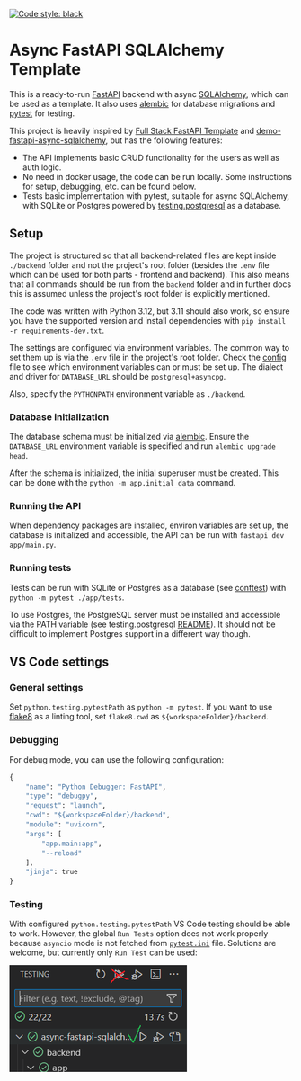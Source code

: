 [![Code style: black](https://img.shields.io/badge/code%20style-black-000000.svg)](https://github.com/psf/black)

# Async FastAPI SQLAlchemy Template

This is a ready-to-run [FastAPI](https://fastapi.tiangolo.com/) backend with async
[SQLAlchemy](https://www.sqlalchemy.org/), which can be used as a template. It also uses
[alembic](https://alembic.sqlalchemy.org/en/latest/) for database migrations and
[pytest](https://docs.pytest.org/en/8.2.x/) for testing.

This project is heavily inspired by
[Full Stack FastAPI Template](https://github.com/tiangolo/full-stack-fastapi-template)
and
[demo-fastapi-async-sqlalchemy](https://github.com/ThomasAitken/demo-fastapi-async-sqlalchemy),
but has the following features:

- The API implements basic CRUD functionality for the users as well as auth logic.
- No need in docker usage, the code can be run locally. Some instructions for
  setup, debugging, etc. can be found below.
- Tests basic implementation with pytest, suitable for async SQLAlchemy, with SQLite or
  Postgres powered by
  [testing.postgresql](https://github.com/tk0miya/testing.postgresql) as a database.

## Setup

The project is structured so that all backend-related files are kept inside `./backend`
folder and not the project's root folder (besides the `.env` file which can be used for
both parts - frontend and backend). This also means that all commands should be run from
the `backend` folder and in further docs this is assumed unless the project's root
folder is explicitly mentioned.

The code was written with Python 3.12, but 3.11 should also work, so ensure you have the
supported version and install dependencies with `pip install -r requirements-dev.txt`.

The settings are configured via environment variables. The common way to set them up is
via the `.env` file in the project's root folder. Check the
[config](./backend/app/config.py) file to see which environment variables can or must be
set up. The dialect and driver for `DATABASE_URL` should be `postgresql+asyncpg`.

Also, specify the `PYTHONPATH` environment variable as `./backend`.

### Database initialization

The database schema must be initialized via
[alembic](https://alembic.sqlalchemy.org/en/latest/). Ensure the `DATABASE_URL`
environment variable is specified and run `alembic upgrade head`.

After the schema is initialized, the initial superuser must be created. This can be done
with the `python -m app.initial_data` command.

### Running the API

When dependency packages are installed, environ variables are set up, the database is
initialized and accessible, the API can be run with `fastapi dev app/main.py`.

### Running tests

Tests can be run with SQLite or Postgres as a database (see
[conftest](./backend/app/tests/conftest.py)) with `python -m pytest ./app/tests`.

To use Postgres, the PostgreSQL server must be installed and accessible via the PATH
variable (see testing.postgresql
[README](https://github.com/tk0miya/testing.postgresql)).
It should not be difficult to implement Postgres support in a different way though.

## VS Code settings

### General settings

Set `python.testing.pytestPath` as `python -m pytest`. If you want to use
[flake8](https://flake8.pycqa.org/en/latest/) as a linting tool, set `flake8.cwd` as
`${workspaceFolder}/backend`.

### Debugging

For debug mode, you can use the following configuration:

```python
{
    "name": "Python Debugger: FastAPI",
    "type": "debugpy",
    "request": "launch",
    "cwd": "${workspaceFolder}/backend",
    "module": "uvicorn",
    "args": [
        "app.main:app",
        "--reload"
    ],
    "jinja": true
}
```

### Testing

With configured `python.testing.pytestPath` VS Code testing should be able to work.
However, the global `Run Tests` option does not work properly because `asyncio` mode is
not fetched from [`pytest.ini`](./backend/app/pytest.ini) file. Solutions are welcome,
but currently only `Run Test` can be used:

![Run Tests Issue](./runtest_issue.png)
